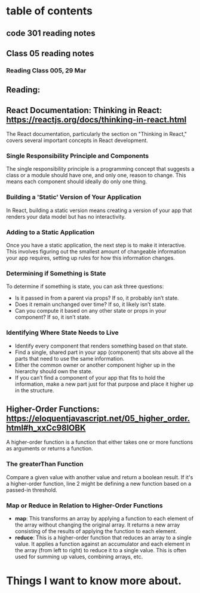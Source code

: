 # table of contents
## code 301 reading notes
## Class 05 reading notes
### Reading Class 005, 29 Mar 

## Reading:
## React Documentation: Thinking in React: https://reactjs.org/docs/thinking-in-react.html

The React documentation, particularly the section on "Thinking in React," covers several important concepts in React development.

### Single Responsibility Principle and Components

The single responsibility principle is a programming concept that suggests a class or a module should have one, and only one, reason to change. This means each component should ideally do only one thing.

### Building a 'Static' Version of Your Application

In React, building a static version means creating a version of your app that renders your data model but has no interactivity.

### Adding to a Static Application

Once you have a static application, the next step is to make it interactive. This involves figuring out the smallest amount of changeable information your app requires, setting up rules for how this information changes.

### Determining if Something is State

To determine if something is state, you can ask three questions:

- Is it passed in from a parent via props? If so, it probably isn’t state.
- Does it remain unchanged over time? If so, it likely isn’t state.
- Can you compute it based on any other state or props in your component? If so, it isn’t state.

### Identifying Where State Needs to Live

- Identify every component that renders something based on that state.
- Find a single, shared part in your app (component) that sits above all the parts that need to use the same information.
- Either the common owner or another component higher up in the hierarchy should own the state.
- If you can’t find a component of your app that fits to hold the information, make a new part just for that purpose and place it higher up in the structure.

## Higher-Order Functions: https://eloquentjavascript.net/05_higher_order.html#h_xxCc98lOBK

A higher-order function is a function that either takes one or more functions as arguments or returns a function.

### The greaterThan Function

Compare a given value with another value and return a boolean result. If it's a higher-order function, line 2 might be defining a new function based on a passed-in threshold.

### Map or Reduce in Relation to Higher-Order Functions

- **map**: This transforms an array by applying a function to each element of the array without changing the original array. It returns a new array consisting of the results of applying the function to each element.
- **reduce**: This is a higher-order function that reduces an array to a single value. It applies a function against an accumulator and each element in the array (from left to right) to reduce it to a single value. This is often used for summing up values, combining arrays, etc.

# Things I want to know more about.